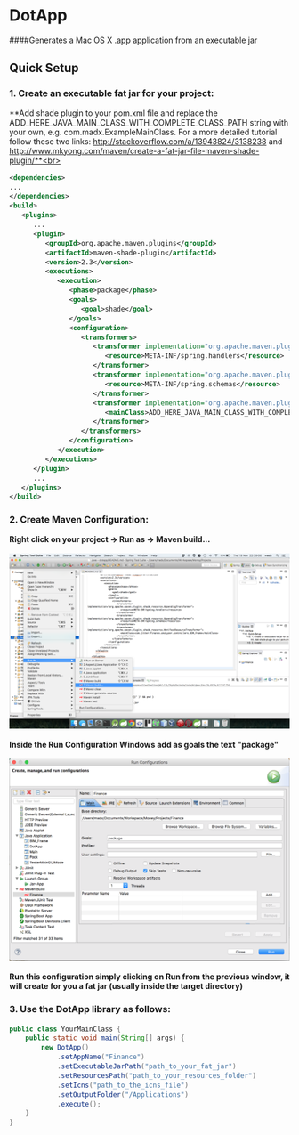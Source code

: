 # DotApp
####Generates a Mac OS X .app application from an executable jar


## Quick Setup

### 1. Create an executable fat jar for your project:
**Add shade plugin to your pom.xml file and replace the ADD_HERE_JAVA_MAIN_CLASS_WITH_COMPLETE_CLASS_PATH string with your own, e.g. com.madx.ExampleMainClass. For a more detailed tutorial follow these two links: http://stackoverflow.com/a/13943824/3138238 and http://www.mkyong.com/maven/create-a-fat-jar-file-maven-shade-plugin/**<br>
``` xml
<dependencies>
...
</dependencies>
<build>
   <plugins>
      ...
      <plugin>
         <groupId>org.apache.maven.plugins</groupId>
         <artifactId>maven-shade-plugin</artifactId>
         <version>2.3</version>
         <executions>
            <execution>
               <phase>package</phase>
               <goals>
                  <goal>shade</goal>
               </goals>
               <configuration>
                  <transformers>
                     <transformer implementation="org.apache.maven.plugins.shade.resource.AppendingTransformer">
                        <resource>META-INF/spring.handlers</resource>
                     </transformer>
                     <transformer implementation="org.apache.maven.plugins.shade.resource.AppendingTransformer">
                        <resource>META-INF/spring.schemas</resource>
                     </transformer>
                     <transformer implementation="org.apache.maven.plugins.shade.resource.ManifestResourceTransformer">
                        <mainClass>ADD_HERE_JAVA_MAIN_CLASS_WITH_COMPLETE_CLASS_PATH</mainClass>
                     </transformer>
                  </transformers>
               </configuration>
            </execution>
         </executions>
      </plugin>
      ...
   </plugins>
</build>
```

### 2. Create Maven Configuration:
**Right click on your project → Run as → Maven build...**<br><br>
![RunMavenBuild](images/RunMavenBuild.png)<br><br>
**Inside the Run Configuration Windows add as goals the text "package"**<br><br>
![MavenPackage](images/MavenPackage.png)<br><br>
**Run this configuration simply clicking on Run from the previous window, it will create for you a fat jar (usually inside the target directory)**

### 3. Use the DotApp library as follows:
``` java
public class YourMainClass {
	public static void main(String[] args) {
		new DotApp()
			.setAppName("Finance")
			.setExecutableJarPath("path_to_your_fat_jar")
			.setResourcesPath("path_to_your_resources_folder")
			.setIcns("path_to_the_icns_file")
			.setOutputFolder("/Applications")
			.execute();
	}
}
```